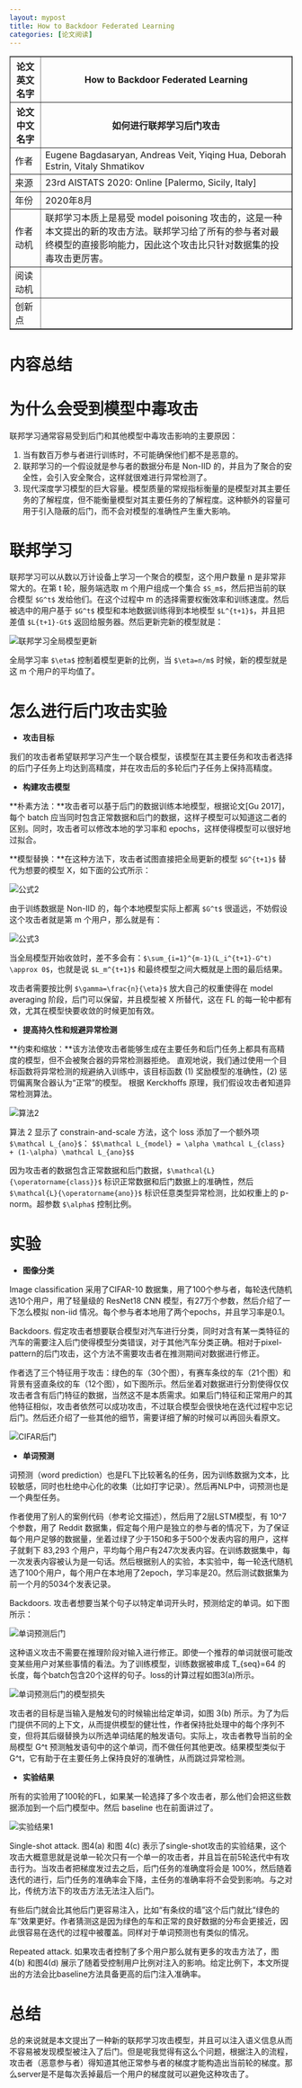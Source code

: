 ```yaml
---
layout: mypost
title: How to Backdoor Federated Learning
categories: [论文阅读]
---
```


<table border="1">
    <tr>
        <th>论文英文名字</th>
        <th>How to Backdoor Federated Learning</th>
    </tr>
    <tr>
        <th>论文中文名字</th>
        <th>如何进行联邦学习后门攻击</th>
    </tr>
    <tr>
        <td>作者</td>
        <td>Eugene Bagdasaryan, Andreas Veit, Yiqing Hua, Deborah Estrin, Vitaly Shmatikov</td>
    </tr>
    <tr>
        <td>来源</td>
        <td>23rd AISTATS 2020: Online [Palermo, Sicily, Italy]</td>
    </tr>
    <tr>
        <td>年份</td>
        <td>2020年8月</td>
    </tr>
    <tr>
        <td>作者动机</td>
        <td>联邦学习本质上是易受 model poisoning 攻击的，这是一种本文提出的新的攻击方法。联邦学习给了所有的参与者对最终模型的直接影响能力，因此这个攻击比只针对数据集的投毒攻击更厉害。</td>
    </tr>
    <tr>
        <td>阅读动机</td>
        <td></td>
    </tr>
    <tr>
        <td>创新点</td>
        <td></td>
    </tr>
</table>

# 内容总结  

# 为什么会受到模型中毒攻击

联邦学习通常容易受到后门和其他模型中毒攻击影响的主要原因：  
1. 当有数百万参与者进行训练时，不可能确保他们都不是恶意的。
2. 联邦学习的一个假设就是参与者的数据分布是 Non-IID 的，并且为了聚合的安全性，会引入安全聚合，这样就很难进行异常检测了。
3. 现代深度学习模型的巨大容量。模型质量的常规指标衡量的是模型对其主要任务的了解程度，但不能衡量模型对其主要任务的了解程度。这种额外的容量可用于引入隐蔽的后门，而不会对模型的准确性产生重大影响。

# 联邦学习

联邦学习可以从数以万计设备上学习一个聚合的模型，这个用户数量 n 是非常非常大的。在第 t 轮，服务端选取 m 个用户组成一个集合 `$S_m$`，然后把当前的联合模型 `$G^t$` 发给他们。在这个过程中 m 的选择需要权衡效率和训练速度。然后被选中的用户基于 `$G^t$` 模型和本地数据训练得到本地模型 `$L^{t+1}$`，并且把差值 `$L{t+1}-Gt$` 返回给服务器。然后更新完新的模型就是：

![联邦学习全局模型更新](联邦学习全局模型更新.png)

全局学习率 `$\eta$` 控制着模型更新的比例，当 `$\eta=n/m$` 时候，新的模型就是这 m 个用户的平均值了。

# 怎么进行后门攻击实验

+ **攻击目标**

我们的攻击者希望联邦学习产生一个联合模型，该模型在其主要任务和攻击者选择的后门子任务上均达到高精度，并在攻击后的多轮后门子任务上保持高精度。

+ **构建攻击模型**

**朴素方法：**攻击者可以基于后门的数据训练本地模型，根据论文[Gu 2017]，每个 batch 应当同时包含正常数据和后门的数据，这样子模型可以知道这二者的区别。同时，攻击者可以修改本地的学习率和 epochs，这样使得模型可以很好地过拟合。

**模型替换：**在这种方法下，攻击者试图直接把全局更新的模型 `$G^{t+1}$` 替代为想要的模型 X，如下面的公式所示：

![公式2](公式2.png)

由于训练数据是 Non-IID 的，每个本地模型实际上都离 `$G^t$` 很遥远，不妨假设这个攻击者就是第 m 个用户，那么就是有：

![公式3](公式3.png)

当全局模型开始收敛时，差不多会有：`$\sum_{i=1}^{m-1}(L_i^{t+1}-G^t) \approx 0$`，也就是说 `$L_m^{t+1}$` 和最终模型之间大概就是上图的最后结果。

攻击者需要按比例 `$\gamma=\frac{n}{\eta}$` 放大自己的权重使得在 model averaging 阶段，后门可以保留，并且模型被 X 所替代，这在 FL 的每一轮中都有效，尤其在模型快要收敛的时候更加有效。

+ **提高持久性和规避异常检测**

**约束和缩放：**该方法使攻击者能够生成在主要任务和后门任务上都具有高精度的模型，但不会被聚合器的异常检测器拒绝。 直观地说，我们通过使用一个目标函数将异常检测的规避纳入训练中，该目标函数 (1) 奖励模型的准确性，(2) 惩罚偏离聚合器认为“正常”的模型。 根据 Kerckhoffs 原理，我们假设攻击者知道异常检测算法。

![算法2](算法2.png)

算法 2 显示了 constrain-and-scale 方法，这个 loss 添加了一个额外项 `$\mathcal L_{ano}$`：
`$$\mathcal L_{model} = \alpha \mathcal L_{class} + (1-\alpha) \mathcal L_{ano}$$`

因为攻击者的数据包含正常数据和后门数据，`$\mathcal{L}{\operatorname{class}}$` 标识正常数据和后门数据上的准确性，然后 `$\mathcal{L}{\operatorname{ano}}$` 标识任意类型异常检测，比如权重上的 p-norm。超参数 `$\alpha$` 控制比例。

# 实验

+ **图像分类**

Image classification 采用了CIFAR-10 数据集，用了100个参与者，每轮迭代随机选10个用户，用了轻量级的 ResNet18 CNN 模型，有27万个参数，然后介绍了一下怎么模拟 non-iid 情况。每个参与者本地用了两个epochs，并且学习率是0.1。

Backdoors. 假定攻击者想要联合模型对汽车进行分类，同时对含有某一类特征的汽车的需要注入后门使得模型分类错误，对于其他汽车分类正确。相对于pixel-pattern的后门攻击，这个方法不需要攻击者在推测期间对数据进行修正。

作者选了三个特征用于攻击：绿色的车（30个图），有赛车条纹的车（21个图）和背景有竖直条纹的车（12个图），如下图所示。然后坐着对数据进行分割使得仅仅攻击者含有后门特征的数据，当然这不是本质需求。如果后门特征和正常用户的其他特征相似，攻击者依然可以成功攻击，不过联合模型会很快地在迭代过程中忘记后门。然后还介绍了一些其他的细节，需要详细了解的时候可以再回头看原文。

![CIFAR后门](CIFAR后门.png)

+ **单词预测**

词预测（word prediction）也是FL下比较著名的任务，因为训练数据为文本，比较敏感，同时也杜绝中心化的收集（比如打字记录）。然后再NLP中，词预测也是一个典型任务。

作者使用了别人的案例代码（参考论文描述），然后用了2层LSTM模型，有 10^7 个参数，用了 Reddit 数据集，假定每个用户是独立的参与者的情况下，为了保证每个用户足够的数据量，坐着过绿了少于150和多于500个发表内容的用户，这样子就剩下 83,293 个用户，平均每个用户有247次发表内容。在训练数据集中，每一次发表内容被认为是一句话。然后根据别人的实验，本实验中，每一轮迭代随机选了100个用户，每个用户在本地用了2epoch，学习率是20。然后测试数据集为前一个月的5034个发表记录。

Backdoors. 攻击者想要当某个句子以特定单词开头时，预测给定的单词。如下图所示：

![单词预测后门](单词预测后门.png)

这种语义攻击不需要在推理阶段对输入进行修正。即使一个推荐的单词就很可能改变某些用户对某些事情的看法。为了训练模型，训练数据被串成 T_{seq}=64 的长度，每个batch包含20个这样的句子。loss的计算过程如图3(a)所示。

![单词预测后门的模型损失](单词预测后门的模型损失.png)

攻击者的目标是当输入是触发句的时候输出给定单词，如图 3(b) 所示。为了为后门提供不同的上下文，从而提供模型的健壮性，作者保持批处理中的每个序列不变，但将其后缀替换为以所选单词结尾的触发语句。实际上，攻击者教导当前的全局模型 G^t 预测触发语句中的这个单词，而不做任何其他更改。结果模型类似于 G^t，它有助于在主要任务上保持良好的准确性，从而跳过异常检测。

+ **实验结果**

所有的实验用了100轮的FL，如果某一轮选择了多个攻击者，那么他们会把这些数据添加到一个后门模型中。然后 baseline 也在前面讲过了。

![实验结果1](实验结果1.png)

Single-shot attack. 图4(a) 和图 4(c) 表示了single-shot攻击的实验结果，这个攻击大概意思就是说单一轮次只有一个单一的攻击者，并且旨在前5轮迭代中有攻击行为。当攻击者把梯度发过去之后，后门任务的准确度将会是 100%，然后随着迭代的进行，后门任务的准确率会下降，主任务的准确率将不会受到影响。与之对比，传统方法下的攻击方法无法注入后门。

有些后门就会比其他后门更容易注入，比如“有条纹的墙”这个后门就比“绿色的车”效果更好。作者猜测这是因为绿色的车和正常的良好数据的分布会更接近，因此很容易在迭代的过程中被覆盖。同样对于单词预测也有类似的情况。

Repeated attack. 如果攻击者控制了多个用户那么就有更多的攻击方法了，图4(b) 和图4(d) 展示了随着受控制用户比例对注入的影响。给定比例下，本文所提出的方法会比baseline方法具备更高的后门注入准确率。

# 总结

总的来说就是本文提出了一种新的联邦学习攻击模型，并且可以注入语义信息从而不容易被发现模型被注入了后门。但是呢我觉得有这么个问题，根据注入的流程，攻击者（恶意参与者）得知道其他正常参与者的梯度才能构造出当前轮的梯度。那么server是不是每次丢掉最后一个用户的梯度就可以避免这种攻击了。